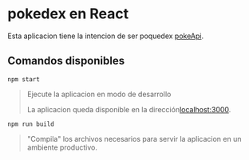 # pokedex en React
Esta aplicacion tiene la intencion de ser poquedex [pokeApi](https://pokeapi.co/).
## Comandos disponibles

 `npm start`
> Ejecute la aplicacion en modo de desarrollo
>
>La aplicacion queda disponible en la dirección[localhost:3000](http://localhost:3000).

`npm run build`
>"Compila" los archivos necesarios para servir la aplicacion en un ambiente productivo.